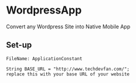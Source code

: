 # WordpressApp

Convert any Wordpress Site into Native Mobile App


## Set-up

```
FileName: ApplicationConstant

String BASE_URL = "http://www.techdevfan.com/";
replace this with your base URL of your website
```

